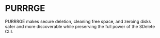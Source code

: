 # PURRRGE
PURRRGE makes secure deletion, cleaning free space, and zeroing disks safer and more discoverable while preserving the full power of the SDelete CLI.
